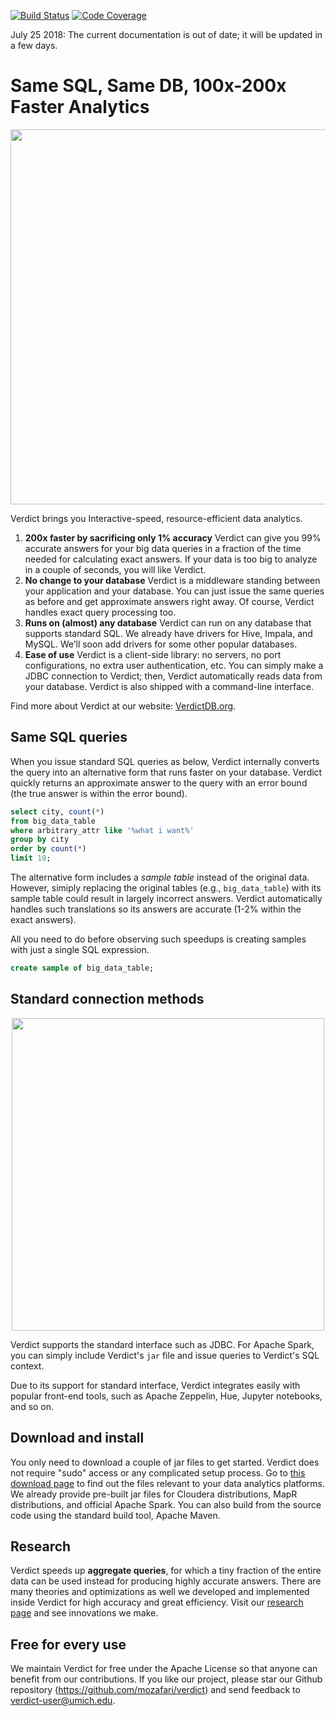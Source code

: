 [![Build Status](https://circleci.com/gh/mozafari/verdictdb/tree/master.svg?style=shield&circle-token=16a7386340ff7022b21ce007434f8caa2fa97aec)](https://circleci.com/gh/mozafari/verdictdb/tree/master)
[![Code Coverage](https://codecov.io/gh/mozafari/verdictdb/branch/master/graph/badge.svg)](https://codecov.io/gh/mozafari/verdictdb)

July 25 2018: The current documentation is out of date; it will be updated in a few days.

# Same SQL, Same DB, 100x-200x Faster Analytics

<p align="center">
<img src="http://verdictdb.org/image/verdict-for-impala-speedup.png" width="600px" />
</p>

Verdict brings you Interactive-speed, resource-efficient data analytics.

1. **200x faster by sacrificing only 1% accuracy**
   Verdict can give you 99% accurate answers for your big data queries in a fraction of the time needed for calculating exact answers. If your data is too big to analyze in a couple of seconds, you will like Verdict.
2. **No change to your database**
   Verdict is a middleware standing between your application and your database. You can just issue the same queries as before and get approximate answers right away. Of course, Verdict handles exact query processing too.
3. **Runs on (almost) any database**
   Verdict can run on any database that supports standard SQL. We already have drivers for Hive, Impala, and MySQL. We’ll soon add drivers for some other popular databases.
4. **Ease of use**
   Verdict is a client-side library: no servers, no port configurations, no extra user authentication, etc. You can simply make a JDBC connection to Verdict; then, Verdict automatically reads data from your database. Verdict is also shipped with a command-line interface.

Find more about Verdict at our website: [VerdictDB.org](http://verdictdb.org).


## Same SQL queries

When you issue standard SQL queries as below, Verdict internally converts the query into an alternative form that runs faster on your database. Verdict quickly returns an approximate answer to the query with an error bound (the true answer is within the error bound).

```sql
select city, count(*)
from big_data_table
where arbitrary_attr like '%what i want%'
group by city
order by count(*)
limit 10;
```

The alternative form includes a *sample table* instead of the original data. However, simiply replacing the original tables (e.g., `big_data_table`) with its sample table could result in largely incorrect answers. Verdict automatically handles such translations so its answers are accurate (1-2% within the exact answers).

All you need to do before observing such speedups is creating samples with just a single SQL expression.

```sql
create sample of big_data_table;
```


## Standard connection methods

<p align="center">
<img src="http://verdictdb.org/image/verdict-architecture.png" width="500px" />
</p>

Verdict supports the standard interface such as JDBC. For Apache Spark, you can simply include Verdict's `jar` file and issue queries to Verdict's SQL context.

Due to its support for standard interface, Verdict integrates easily with popular front-end tools, such as Apache Zeppelin, Hue, Jupyter notebooks, and so on.



## Download and install

You only need to download a couple of jar files to get started. Verdict does not require "sudo" access or any complicated setup process. Go to [this download page](http://verdictdb.org/download/) to find out the files relevant to your data analytics platforms. We already provide pre-built jar files for Cloudera distributions, MapR distributions, and official Apache Spark. You can also build from the source code using the standard build tool, Apache Maven.



## Research

Verdict speeds up **aggregate queries**, for which a tiny fraction of the entire data can be used instead for producing highly accurate answers. There are many theories and optimizations as well we developed and implemented inside Verdict for high accuracy and great efficiency. Visit our [research page](http://verdictdb.org/documentation/research/) and see innovations we make.


## Free for every use

We maintain Verdict for free under the Apache License so that anyone can benefit from our contributions. If you like our project, please star our Github repository (https://github.com/mozafari/verdict) and send feedback to verdict-user@umich.edu.

